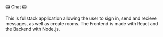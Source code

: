 📟 Chat 📟

This is fullstack application allowing the user to sign in, send and recieve messages, as well as create rooms. 
The Frontend is made with React and the Backend with Node.js.
